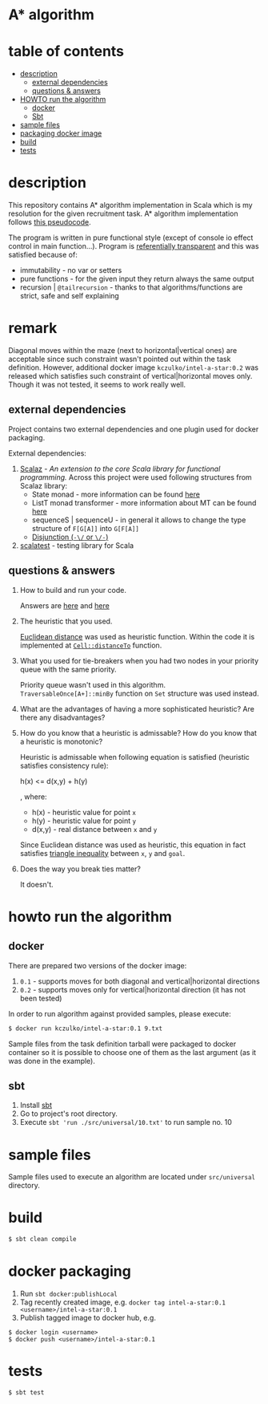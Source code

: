 # A* algorithm

table of contents
=================
* [description](#description)
  * [external dependencies](#external-dependencies)
  * [questions & answers](#questions-&-answers)
* [HOWTO run the algorithm](#howto-run-the-algorithm)
  * [docker](#docker)
  * [Sbt](#sbt)
* [sample files](#sample-files)
* [packaging docker image](#docker-packaging)
* [build](#build)
* [tests](#tests)

description
===========

This repository contains A* algorithm implementation in Scala which is my
resolution for the given recruitment task. A* algorithm implementation follows
[this pseudocode](https://en.wikipedia.org/wiki/A*_search_algorithm#Pseudocode).

The program is written in pure functional style
(except of console io effect control in main function...).
Program is [referentially transparent](https://en.wikipedia.org/wiki/Referential_transparency)
and this was satisfied because of:
* immutability - no var or setters
* pure functions - for the given input they return always the same output
* recursion | `@tailrecursion` - thanks to that algorithms/functions are strict,
safe and self explaining

# remark

Diagonal moves within the maze (next to horizontal|vertical ones) are acceptable since
such constraint wasn't pointed out within the task definition. However,
additional docker image `kczulko/intel-a-star:0.2` was released which satisfies
such constraint of vertical|horizontal moves only.
Though it was not tested, it seems to work really well.

external dependencies
---------------------

Project contains two external dependencies and one plugin used for docker packaging.

External dependencies:

1. [Scalaz](https://github.com/scalaz/scalaz) -
    *An extension to the core Scala library for functional programming.* Across this
    project were used following structures from Scalaz library:
    * State monad - more information can be found [here](http://timperrett.com/2013/11/25/understanding-state-monad/)
    * ListT monad transformer - more information about MT can be found [here](http://eed3si9n.com/learning-scalaz/Monad+transformers.html)
    * sequenceS | sequenceU - in general it allows to change the type structure of `F[G[A]]` into `G[F[A]]`
    * [Disjunction (`-\/` or `\/-`)](http://appliedscala.com/blog/2016/scalaz-disjunctions/)
1. [scalatest](http://www.scalatest.org/) - testing library for Scala

questions & answers
-------------------

1) How to build and run your code.

   Answers are [here](#build) and [here](#howto-run-the-algorithm)

2) The heuristic that you used.

   [Euclidean distance](https://en.wikipedia.org/wiki/Euclidean_distance) was used as heuristic function.
   Within the code it is implemented at [`Cell::distanceTo`](./src/main/scala/com/github/kczulko/a/star/model/Cell.scala) function.

3) What you used for tie-breakers when you had two nodes in your priority queue with the same priority.

   Priority queue wasn't used in this algorithm. `TraversableOnce[A+]::minBy` function on `Set` structure was used instead.

4) What are the advantages of having a more sophisticated heuristic?  Are there any disadvantages?

5) How do you know that a heuristic is admissable?  How do you know that a heuristic is monotonic?

   Heuristic is admissable when following equation is satisfied (heuristic satisfies consistency rule):

   h(x) <= d(x,y) + h(y)

   , where:
     * h(x)   - heuristic value for point `x`
     * h(y)   - heuristic value for point `y`
     * d(x,y) - real distance between `x` and `y`

   Since Euclidean distance was used as heuristic, this equation in fact satisfies
   [triangle inequality](https://en.wikipedia.org/wiki/Triangle_inequality)
   between `x`, `y` and `goal`.

6) Does the way you break ties matter?

   It doesn't.

howto run the algorithm
=======================

docker
------

There are prepared two versions of the docker image:
1. `0.1` - supports moves for both diagonal and vertical|horizontal directions
1. `0.2` - supports moves only for vertical|horizontal direction (it has not been tested)

In order to run algorithm against provided samples, please execute:

```bash
$ docker run kczulko/intel-a-star:0.1 9.txt
```

Sample files from the task definition tarball were packaged to docker container so
it is possible to choose one of them as the last argument (as it was done in the example).

sbt
---

1. Install [sbt](https://www.scala-sbt.org)
1. Go to project's root directory.
1. Execute `sbt 'run ./src/universal/10.txt'` to run sample no. 10

sample files
============

Sample files used to execute an algorithm are located under `src/universal` directory.

build
=====

```bash
$ sbt clean compile
``` 

docker packaging
================

1. Run `sbt docker:publishLocal`
2. Tag recently created image, e.g. `docker tag intel-a-star:0.1 <username>/intel-a-star:0.1`
3. Publish tagged image to docker hub, e.g. 
```
$ docker login <username>
$ docker push <username>/intel-a-star:0.1
```

tests
=====

```bash
$ sbt test
```
